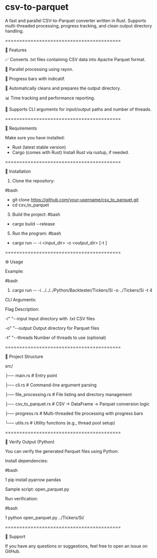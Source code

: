 # csv-to-parquet
A fast and parallel CSV-to-Parquet converter written in Rust. Supports multi-threaded processing, progress tracking, and clean output directory handling.

=========================================

📌 Features

✅ Converts .txt files containing CSV data into Apache Parquet format.

🚀 Parallel processing using rayon.

🔁 Progress bars with indicatif.

🧹 Automatically cleans and prepares the output directory.

📊 Time tracking and performance reporting.

📂 Supports CLI arguments for input/output paths and number of threads.

=========================================

🧰 Requirements

Make sure you have installed:
- Rust (latest stable version)
- Cargo (comes with Rust)
Install Rust via rustup, if needed.

=========================================

🧱 Installation
1. Clone the repository:
   
#bash
- git clone https://github.com/your-username/csv_to_parquet.git 
- cd csv_to_parquet
  
3. Build the project:
#bash
- cargo build --release

5. Run the program:
#bash
- cargo run -- -i <input_dir> -o <output_dir> [-t <threads>]

=========================================

⚙️ Usage

Example:

#bash

1. cargo run -- -i ../../../Python/Backtester/Tickers/Si -o ../Tickers/Si -t 4

CLI Arguments:

Flag	Description:	

-i"	 "--input	Input directory with .txt CSV files

-o"	 "--output	Output directory for Parquet files

-t"	 "--threads	Number of threads to use (optional)

=========================================

📁 Project Structure

src/

├── main.rs             # Entry point

├── cli.rs                # Command-line argument parsing

├── file_processing.rs    # File listing and directory management

├── csv_to_parquet.rs     # CSV → DataFrame → Parquet conversion logic

├── progress.rs           # Multi-threaded file processing with progress bars

└── utils.rs              # Utility functions (e.g., thread pool setup)

=========================================

🧪 Verify Output (Python)

You can verify the generated Parquet files using Python:

Install dependencies:

#bash

1 pip install pyarrow pandas

Sample script: open_parquet.py

Run verification:

#bash

1 python open_parquet.py ../Tickers/Si/

=========================================

💬 Support

If you have any questions or suggestions, feel free to open an issue on GitHub.



